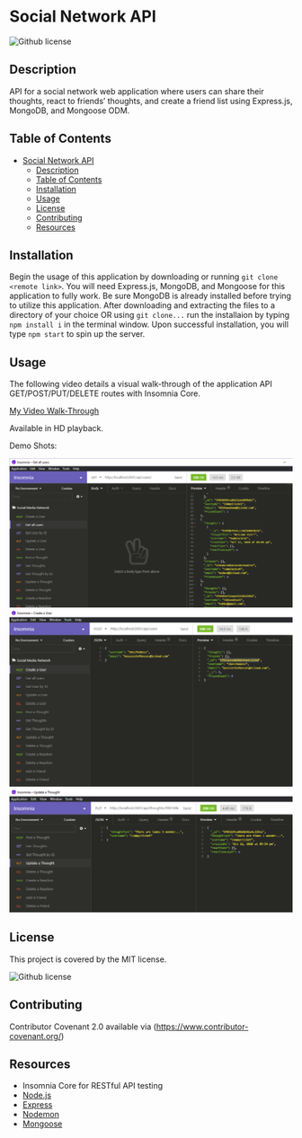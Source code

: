# Social Network API
![Github license](http://img.shields.io/badge/license-MIT-blue.svg)

## Description 
API for a social network web application where users can share their thoughts, react to friends’ thoughts, and create a friend list using Express.js, MongoDB, and Mongoose ODM.

## Table of Contents
- [Social Network API](#social-network-api)
  - [Description](#description)
  - [Table of Contents](#table-of-contents)
  - [Installation](#installation)
  - [Usage](#usage)
  - [License](#license)
  - [Contributing](#contributing)
  - [Resources](#resources)

## Installation 
Begin the usage of this application by downloading or running `git clone <remote link>`. You will need Express.js, MongoDB, and Mongoose for this application to fully work. Be sure MongoDB is already installed before trying to utilize this application. After downloading and extracting the files to a directory of your choice OR using `git clone...` run the installaion by typing `npm install i` in the terminal window. Upon successful installation, you will type `npm start` to spin up the server.

## Usage 
The following video details a visual walk-through of the application API GET/POST/PUT/DELETE routes with Insomnia Core. 

[My Video Walk-Through](https://youtu.be/oOtSZoUPqG4)

Available in HD playback.

Demo Shots:

![](assets/images/Getallusers.png)
![](assets/images/CreateaUser.png)
![](assets/images/UpdateaThought.png)

## License 
This project is covered by the MIT license.

![Github license](http://img.shields.io/badge/license-MIT-blue.svg)

## Contributing 
Contributor Covenant 2.0 available via (https://www.contributor-covenant.org/)

## Resources
* Insomnia Core for RESTful API testing
* [Node.js](https://nodejs.org/en/)
* [Express](https://www.npmjs.com/package/express)
* [Nodemon](https://www.npmjs.com/package/nodemon)
* [Mongoose](https://www.npmjs.com/package/mongoose)